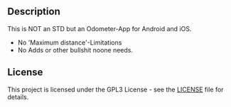  ## Description
This is NOT an STD but an Odometer-App for Android and iOS.
- No 'Maximum distance'-Limitations
- No Adds or other bullshit noone needs.

## License

This project is licensed under the GPL3 License - see the [LICENSE](LICENSE) file for details.
